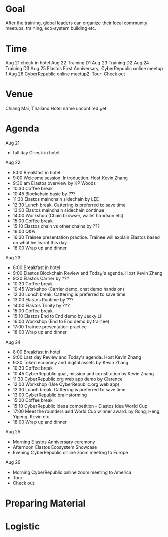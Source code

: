 # Goal
After the training, global leaders can organize their local community meetups, training, eco-system building etc.


# Time
Aug 21 check in hotel
Aug 22 Training D1
Aug 23 Training D2
Aug 24 Training D3
Aug 25 Elastos First Anniversary, CyberRepublic online meetup 1
Aug 26 CyberRepublic online meetup2. Tour. Check out
# Venue
Chiang Mai, Thailand
Hotel name unconfired yet
# Agenda

Aug 21 
- full day Check in hotel

Aug 22 
- 8:00 Breakfast in hotel
- 9:00 Welcome session. Introduction. Host Kevin Zhang
- 9:30 am Elastos overview by KP Woods
- 10:30 Coffee break
- 10:45 Blockchain basic by ???
- 11:30 Elastos mainchain sidechain by LEE
- 12:30 Lunch break. Cattering is preferred to save time
- 13:00 Elastos mainchain sidechain continue
- 14:00 Workshoo (Chain browser, wallet handson etc)
- 15:00 Coffee break
- 15:10 Elastos chain vs other chains by ???
- 16:00 Q&A
- 16:30 Trainee presentation practice. Trainee will explain Elastos based on what he learnt this day.
- 18:00 Wrap up and dinner


Aug 23
- 8:00 Breakfast in hotel
- 9:00 Elastos Blockchain Review and Today's agenda. Host Kevin Zhang
- 9:30 Elastos Carrier by ???
- 10:30 Coffee break
- 10:45  Workshoo (Carrier demo, chat demo hands on)
- 12:30 Lunch break. Cattering is preferred to save time
- 13:00 Elastos Runtime by ???
- 14:00 Elastos Trinity by ???
- 15:00 Coffee break
- 15:10 Elastos End to End demo by Jacky Li
- 16:00 Workshop (End to End demo by trainee)
- 17:00 Trainee presentation practice
- 18:00 Wrap up and dinner

Aug 24
- 8:00 Breakfast in hotel
- 9:00 Last day Review and Today's agenda. Host Kevin Zhang
- 9:30 Token economy and digital assets by Kevin Zhang
- 10:30 Coffee break
- 10:45 CyberRepublic goal, mission and constitution by Kevin Zhang
- 11:30 CyberRepublic.org web app demo by Clarence
- 12:00 Workshop (Use CyberRepublic.org web app)
- 12:30 Lunch break. Cattering is preferred to save time
- 13:00 CyberRepublic brainstorming
- 15:00 Coffee break
- 15:10 CyberRepublic Ideas competition - Elastos Idea World Cup
- 17:00 Meet the rounders and World Cup winner award. by Rong, Heng, Yipeng, Kevin etc.
- 18:00 Wrap up and dinner

Aug 25
- Morning Elastos Anniversary ceremony
- Afternoon Elastos Ecosystem Showcase
- Evening CyberRepublic online zoom meeting to Europe

Aug 26
- Morning CyberRepublic online zoom meeting to America
- Tour
- Check out

# Preparing Material

# Logistic
